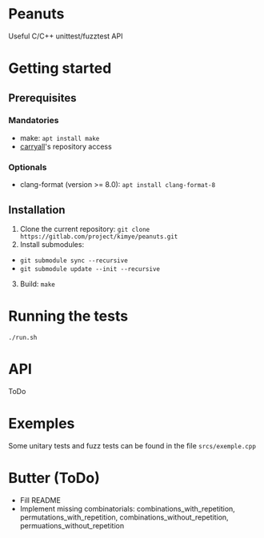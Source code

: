 # Peanuts
Useful C/C++ unittest/fuzztest API

# Getting started
## Prerequisites
### Mandatories
* make: `apt install make`
* [carryall](https://gitlab.com/kimye/carryall)'s repository access

### Optionals
* clang-format (version >= 8.0): `apt install clang-format-8`

## Installation
1. Clone the current repository: `git clone https://gitlab.com/project/kimye/peanuts.git`
2. Install submodules: 
* `git submodule sync --recursive`
* `git submodule update --init --recursive`
3. Build: `make`

# Running the tests
`./run.sh`

# API
ToDo

# Exemples
Some unitary tests and fuzz tests can be found in the file `srcs/exemple.cpp`

# Butter (ToDo)
- Fill README
- Implement missing combinatorials: combinations_with_repetition, permutations_with_repetition, combinations_without_repetition, permuations_without_repetition
